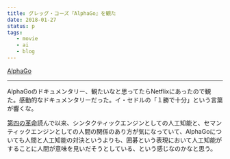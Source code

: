 ```yaml
---
title: グレッグ・コーズ『AlphaGo』を観た
date: 2018-01-27
status: p
tags:
   - movie
   - ai
   - blog
---
```


[AlphaGo](https://www.alphagomovie.com/)

---

AlphaGoのドキュメンタリー、観たいなと思ってたらNetflixにあったので観た。感動的なドキュメンタリーだった。イ・セドルの「１勝で十分」という言葉が響くな。

[第四の革命](/2017/11/02/201711/the-4th-revolution/)読んで以来、シンタクティックエンジンとしての人工知能と、セマンティックエンジンとしての人間の関係のあり方が気になっていて、AlphaGoについても人間と人工知能の対決というよりも、囲碁という表現において人工知能がすることに人間が意味を見いだそうとしている、という感じなのかなと思う。
